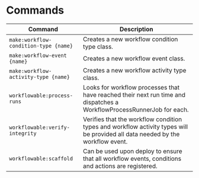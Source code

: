 # Commands

| Command                               | Description                                                                                                                    |
|---------------------------------------|--------------------------------------------------------------------------------------------------------------------------------|
| `make:workflow-condition-type {name}` | Creates a new workflow condition type class.                                                                                   |
| `make:workflow-event {name}`          | Creates a new workflow event class.                                                                                            |
| `make:workflow-activity-type {name}`  | Creates a new workflow activity type class.                                                                                    |
| `workflowable:process-runs`           | Looks for workflow processes that have reached their next run time and dispatches a WorkflowProcessRunnerJob for each.         |
| `workflowable:verify-integrity`       | Verifies that the workflow condition types and workflow activity types will be provided all data needed by the workflow event. |
| `workflowable:scaffold`               | Can be used upon deploy to ensure that all workflow events, conditions and actions are registered.                             |
